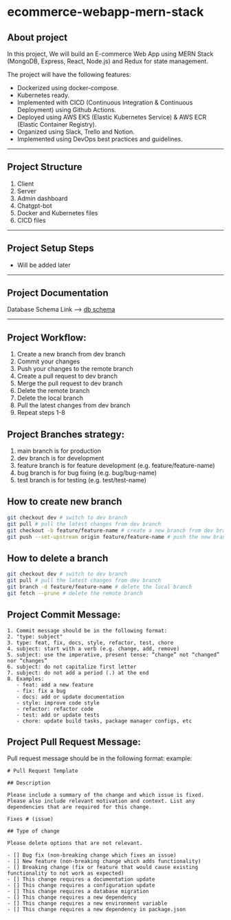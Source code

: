 # ecommerce-webapp-mern-stack

## About project

In this project, We will build an E-commerce Web App using MERN Stack (MongoDB, Express, React, Node.js) and Redux for state management.

The project will have the following features:
   - Dockerized using docker-compose.
   - Kubernetes ready.
   - Implemented with CICD (Continuous Integration & Continuous Deployment) using Github Actions.
   - Deployed using AWS EKS (Elastic Kubernetes Service) & AWS ECR (Elastic Container Registry).
   - Organized using Slack, Trello and Notion.
   - Implemented using DevOps best practices and guidelines.
---

## Project Structure

1. Client
2. Server
3. Admin dashboard 
4. Chatgpt-bot
5. Docker and Kubernetes files
6. CICD files

---

## Project Setup Steps

   - Will be added later
---

## Project Documentation

Database Schema Link --> [db schema](https://lucid.app/documents/view/41dc8682-dbec-40de-8576-ce771a96559a)

---

## Project Workflow:

1. Create a new branch from dev branch
2. Commit your changes
3. Push your changes to the remote branch
4. Create a pull request to dev branch
5. Merge the pull request to dev branch
6. Delete the remote branch
7. Delete the local branch
8. Pull the latest changes from dev branch
9. Repeat steps 1-8

## Project Branches strategy:

1. main branch is for production
2. dev branch is for development
3. feature branch is for feature development (e.g. feature/feature-name)
4. bug branch is for bug fixing (e.g. bug/bug-name)
5. test branch is for testing (e.g. test/test-name)

## How to create new branch

```bash
git checkout dev # switch to dev branch
git pull # pull the latest changes from dev branch
git checkout -b feature/feature-name # create a new branch from dev branch
git push --set-upstream origin feature/feature-name # push the new branch to remote
```

## How to delete a branch

```bash
git checkout dev # switch to dev branch
git pull # pull the latest changes from dev branch
git branch -d feature/feature-name # delete the local branch
git fetch --prune # delete the remote branch
```

## Project Commit Message:

```
1. Commit message should be in the following format:
2. "type: subject"
3. type: feat, fix, docs, style, refactor, test, chore
4. subject: start with a verb (e.g. change, add, remove)
5. subject: use the imperative, present tense: “change” not “changed” nor “changes”
6. subject: do not capitalize first letter
7. subject: do not add a period (.) at the end
8. Examples:
   - feat: add a new feature
   - fix: fix a bug
   - docs: add or update documentation
   - style: improve code style
   - refactor: refactor code
   - test: add or update tests
   - chore: update build tasks, package manager configs, etc
```

## Project Pull Request Message:

Pull request message should be in the following format:
example:

```
# Pull Request Template

## Description

Please include a summary of the change and which issue is fixed. Please also include relevant motivation and context. List any dependencies that are required for this change.

Fixes # (issue)

## Type of change

Please delete options that are not relevant.

- [] Bug fix (non-breaking change which fixes an issue)
- [] New feature (non-breaking change which adds functionality)
- [] Breaking change (fix or feature that would cause existing functionality to not work as expected)
- [] This change requires a documentation update
- [] This change requires a configuration update
- [] This change requires a database migration
- [] This change requires a new dependency
- [] This change requires a new environment variable
- [] This change requires a new dependency in package.json

```